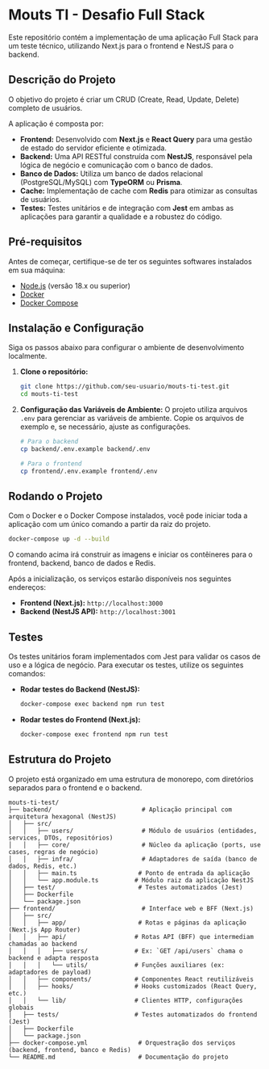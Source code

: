 # Mouts TI - Desafio Full Stack

Este repositório contém a implementação de uma aplicação Full Stack para um teste técnico, utilizando Next.js para o frontend e NestJS para o backend.

## Descrição do Projeto

O objetivo do projeto é criar um CRUD (Create, Read, Update, Delete) completo de usuários.

A aplicação é composta por:

-   **Frontend:** Desenvolvido com **Next.js** e **React Query** para uma gestão de estado do servidor eficiente e otimizada.
-   **Backend:** Uma API RESTful construída com **NestJS**, responsável pela lógica de negócio e comunicação com o banco de dados.
-   **Banco de Dados:** Utiliza um banco de dados relacional (PostgreSQL/MySQL) com **TypeORM** ou **Prisma**.
-   **Cache:** Implementação de cache com **Redis** para otimizar as consultas de usuários.
-   **Testes:** Testes unitários e de integração com **Jest** em ambas as aplicações para garantir a qualidade e a robustez do código.

## Pré-requisitos

Antes de começar, certifique-se de ter os seguintes softwares instalados em sua máquina:

-   [Node.js](https://nodejs.org/) (versão 18.x ou superior)
-   [Docker](https://www.docker.com/get-started)
-   [Docker Compose](https://docs.docker.com/compose/install/)

## Instalação e Configuração

Siga os passos abaixo para configurar o ambiente de desenvolvimento localmente.

1.  **Clone o repositório:**
    ```bash
    git clone https://github.com/seu-usuario/mouts-ti-test.git
    cd mouts-ti-test
    ```

2.  **Configuração das Variáveis de Ambiente:**
    O projeto utiliza arquivos `.env` para gerenciar as variáveis de ambiente. Copie os arquivos de exemplo e, se necessário, ajuste as configurações.

    ```bash
    # Para o backend
    cp backend/.env.example backend/.env

    # Para o frontend
    cp frontend/.env.example frontend/.env
    ```

## Rodando o Projeto

Com o Docker e o Docker Compose instalados, você pode iniciar toda a aplicação com um único comando a partir da raiz do projeto.

```bash
docker-compose up -d --build
```

O comando acima irá construir as imagens e iniciar os contêineres para o frontend, backend, banco de dados e Redis.

Após a inicialização, os serviços estarão disponíveis nos seguintes endereços:

-   **Frontend (Next.js):** `http://localhost:3000`
-   **Backend (NestJS API):** `http://localhost:3001`

## Testes

Os testes unitários foram implementados com Jest para validar os casos de uso e a lógica de negócio. Para executar os testes, utilize os seguintes comandos:

-   **Rodar testes do Backend (NestJS):**
    ```bash
    docker-compose exec backend npm run test
    ```

-   **Rodar testes do Frontend (Next.js):**
    ```bash
    docker-compose exec frontend npm run test
    ```

## Estrutura do Projeto

O projeto está organizado em uma estrutura de monorepo, com diretórios separados para o frontend e o backend.

```
mouts-ti-test/
├── backend/                         # Aplicação principal com arquitetura hexagonal (NestJS)
│   ├── src/
│   │   ├── users/                   # Módulo de usuários (entidades, services, DTOs, repositórios)
│   │   ├── core/                    # Núcleo da aplicação (ports, use cases, regras de negócio)
│   │   ├── infra/                   # Adaptadores de saída (banco de dados, Redis, etc.)
│   │   ├── main.ts                 # Ponto de entrada da aplicação
│   │   └── app.module.ts          # Módulo raiz da aplicação NestJS
│   ├── test/                       # Testes automatizados (Jest)
│   ├── Dockerfile
│   └── package.json
├── frontend/                        # Interface web e BFF (Next.js)
│   ├── src/
│   │   ├── app/                    # Rotas e páginas da aplicação (Next.js App Router)
│   │   ├── api/                   # Rotas API (BFF) que intermediam chamadas ao backend
│   │   │   ├── users/             # Ex: `GET /api/users` chama o backend e adapta resposta
│   │   │   └── utils/             # Funções auxiliares (ex: adaptadores de payload)
│   │   ├── components/            # Componentes React reutilizáveis
│   │   ├── hooks/                 # Hooks customizados (React Query, etc.)
│   │   └── lib/                   # Clientes HTTP, configurações globais
│   ├── tests/                     # Testes automatizados do frontend (Jest)
│   ├── Dockerfile
│   └── package.json
├── docker-compose.yml              # Orquestração dos serviços (backend, frontend, banco e Redis)
└── README.md                       # Documentação do projeto
```
